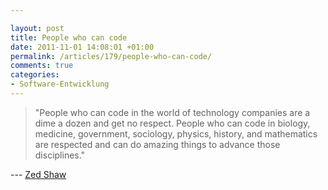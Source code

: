 ```yaml
---

layout: post
title: People who can code
date: 2011-11-01 14:08:01 +01:00
permalink: /articles/179/people-who-can-code/
comments: true
categories: 
- Software-Entwicklung
---
```


> "People who can code in the world of technology companies are a dime a
> dozen and get no respect. People who can code in biology, medicine,
> government, sociology, physics, history, and mathematics are respected
> and can do amazing things to advance those disciplines."

--- [Zed Shaw](http://learnpythonthehardway.org/book/advice.html)
